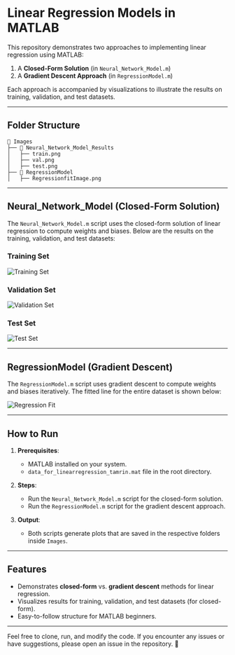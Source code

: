 # Linear Regression Models in MATLAB

This repository demonstrates two approaches to implementing linear regression using MATLAB: 
1. A **Closed-Form Solution** (in `Neural_Network_Model.m`)
2. A **Gradient Descent Approach** (in `RegressionModel.m`)

Each approach is accompanied by visualizations to illustrate the results on training, validation, and test datasets.

---

## Folder Structure
```
📂 Images
├── 📂 Neural_Network_Model_Results
│   ├── train.png
│   ├── val.png
│   ├── test.png
├── 📂 RegressionModel
│   ├── RegressionfitImage.png
```

---

## Neural_Network_Model (Closed-Form Solution)

The `Neural_Network_Model.m` script uses the closed-form solution of linear regression to compute weights and biases. Below are the results on the training, validation, and test datasets:

### Training Set
![Training Set](Images/Neural_Network_Model_Results/train.png)

### Validation Set
![Validation Set](Images/Neural_Network_Model_Results/val.png)

### Test Set
![Test Set](Images/Neural_Network_Model_Results/test.png)

---

## RegressionModel (Gradient Descent)

The `RegressionModel.m` script uses gradient descent to compute weights and biases iteratively. The fitted line for the entire dataset is shown below:

![Regression Fit](Images/RegressionModel/RegressionfitImage.png)

---

## How to Run

1. **Prerequisites**:
   - MATLAB installed on your system.
   - `data_for_linearregression_tamrin.mat` file in the root directory.

2. **Steps**:
   - Run the `Neural_Network_Model.m` script for the closed-form solution.
   - Run the `RegressionModel.m` script for the gradient descent approach.

3. **Output**:
   - Both scripts generate plots that are saved in the respective folders inside `Images`.

---

## Features
- Demonstrates **closed-form** vs. **gradient descent** methods for linear regression.
- Visualizes results for training, validation, and test datasets (for closed-form).
- Easy-to-follow structure for MATLAB beginners.

---

Feel free to clone, run, and modify the code. If you encounter any issues or have suggestions, please open an issue in the repository. 🚀

